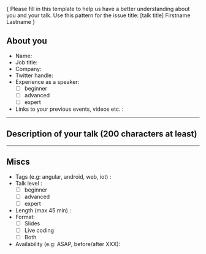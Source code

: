 { Please fill in this template to help us have a better understanding about you and your talk. Use this pattern for the issue title: [talk title] Firstname Lastname }


## About you

* Name:
* Job title:
* Company: 
* Twitter handle:
* Experience as a speaker:
    - [ ] beginner
    - [ ] advanced
    - [ ] expert
* Links to your previous events, videos etc. : 

---

## Description of your talk (200 characters at least)


---

## Miscs

* Tags (e.g: angular, android, web, iot) :
* Talk level :
    - [ ] beginner
    - [ ] advanced
    - [ ] expert
* Length (max 45 min) : 
* Format:
    - [ ] Slides
    - [ ] Live coding
    - [ ] Both
* Availability (e.g: ASAP, before/after XXX):
